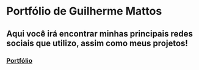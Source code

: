 # Portfólio de Guilherme Mattos

## Aqui você irá encontrar minhas principais redes sociais que utilizo, assim como meus projetos!

### <a href="https://portfolio-three-blue-12.vercel.app/" target="_blank">Portfólio</a>

